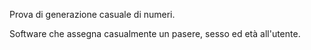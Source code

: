 Prova di generazione casuale di numeri.

Software che assegna casualmente un pasere, sesso ed età all'utente.

